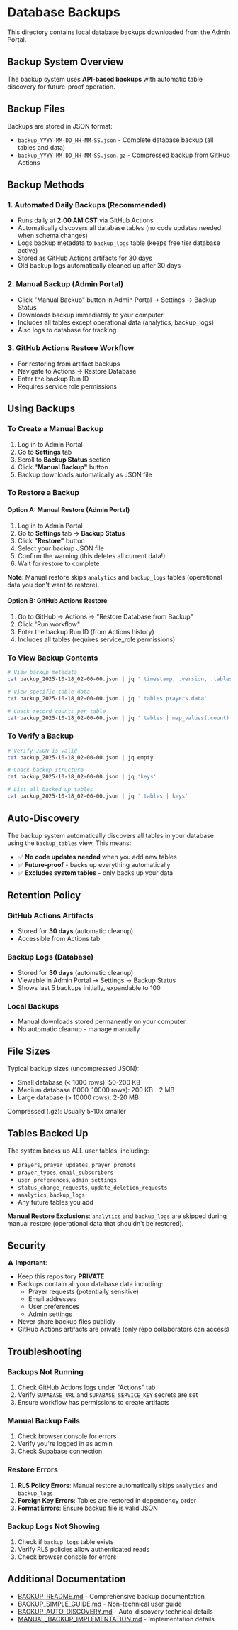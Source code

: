 # Database Backups

This directory contains local database backups downloaded from the Admin Portal.

## Backup System Overview

The backup system uses **API-based backups** with automatic table discovery for future-proof operation.

## Backup Files

Backups are stored in JSON format:
- `backup_YYYY-MM-DD_HH-MM-SS.json` - Complete database backup (all tables and data)
- `backup_YYYY-MM-DD_HH-MM-SS.json.gz` - Compressed backup from GitHub Actions

## Backup Methods

### 1. **Automated Daily Backups** (Recommended)
- Runs daily at **2:00 AM CST** via GitHub Actions
- Automatically discovers all database tables (no code updates needed when schema changes)
- Logs backup metadata to `backup_logs` table (keeps free tier database active)
- Stored as GitHub Actions artifacts for 30 days
- Old backup logs automatically cleaned up after 30 days

### 2. **Manual Backup** (Admin Portal)
- Click "Manual Backup" button in Admin Portal → Settings → Backup Status
- Downloads backup immediately to your computer
- Includes all tables except operational data (analytics, backup_logs)
- Also logs to database for tracking

### 3. **GitHub Actions Restore Workflow**
- For restoring from artifact backups
- Navigate to Actions → Restore Database
- Enter the backup Run ID
- Requires service role permissions

## Using Backups

### To Create a Manual Backup

1. Log in to Admin Portal
2. Go to **Settings** tab
3. Scroll to **Backup Status** section
4. Click **"Manual Backup"** button
5. Backup downloads automatically as JSON file

### To Restore a Backup

#### Option A: Manual Restore (Admin Portal)
1. Log in to Admin Portal
2. Go to **Settings** tab → **Backup Status**
3. Click **"Restore"** button
4. Select your backup JSON file
5. Confirm the warning (this deletes all current data!)
6. Wait for restore to complete

**Note**: Manual restore skips `analytics` and `backup_logs` tables (operational data you don't want to restore).

#### Option B: GitHub Actions Restore
1. Go to GitHub → Actions → "Restore Database from Backup"
2. Click "Run workflow"
3. Enter the backup Run ID (from Actions history)
4. Includes all tables (requires service_role permissions)

### To View Backup Contents

```bash
# View backup metadata
cat backup_2025-10-18_02-00-00.json | jq '.timestamp, .version, .tables | keys'

# View specific table data
cat backup_2025-10-18_02-00-00.json | jq '.tables.prayers.data'

# Check record counts per table
cat backup_2025-10-18_02-00-00.json | jq '.tables | map_values(.count)'
```

### To Verify a Backup

```bash
# Verify JSON is valid
cat backup_2025-10-18_02-00-00.json | jq empty

# Check backup structure
cat backup_2025-10-18_02-00-00.json | jq 'keys'

# List all backed up tables
cat backup_2025-10-18_02-00-00.json | jq '.tables | keys'
```

## Auto-Discovery

The backup system automatically discovers all tables in your database using the `backup_tables` view. This means:
- ✅ **No code updates needed** when you add new tables
- ✅ **Future-proof** - backs up everything automatically
- ✅ **Excludes system tables** - only backs up your data

## Retention Policy

### GitHub Actions Artifacts
- Stored for **30 days** (automatic cleanup)
- Accessible from Actions tab

### Backup Logs (Database)
- Stored for **30 days** (automatic cleanup)
- Viewable in Admin Portal → Settings → Backup Status
- Shows last 5 backups initially, expandable to 100

### Local Backups
- Manual downloads stored permanently on your computer
- No automatic cleanup - manage manually

## File Sizes

Typical backup sizes (uncompressed JSON):
- Small database (< 1000 rows): 50-200 KB
- Medium database (1000-10000 rows): 200 KB - 2 MB
- Large database (> 10000 rows): 2-20 MB

Compressed (.gz): Usually 5-10x smaller

## Tables Backed Up

The system backs up ALL user tables, including:
- `prayers`, `prayer_updates`, `prayer_prompts`
- `prayer_types`, `email_subscribers`
- `user_preferences`, `admin_settings`
- `status_change_requests`, `update_deletion_requests`
- `analytics`, `backup_logs`
- Any future tables you add

**Manual Restore Exclusions**: `analytics` and `backup_logs` are skipped during manual restore (operational data that shouldn't be restored).

## Security

⚠️ **Important**: 
- Keep this repository **PRIVATE**
- Backups contain all your database data including:
  - Prayer requests (potentially sensitive)
  - Email addresses
  - User preferences
  - Admin settings
- Never share backup files publicly
- GitHub Actions artifacts are private (only repo collaborators can access)

## Troubleshooting

### Backups Not Running
1. Check GitHub Actions logs under "Actions" tab
2. Verify `SUPABASE_URL` and `SUPABASE_SERVICE_KEY` secrets are set
3. Ensure workflow has permissions to create artifacts

### Manual Backup Fails
1. Check browser console for errors
2. Verify you're logged in as admin
3. Check Supabase connection

### Restore Errors
1. **RLS Policy Errors**: Manual restore automatically skips `analytics` and `backup_logs`
2. **Foreign Key Errors**: Tables are restored in dependency order
3. **Format Errors**: Ensure backup file is valid JSON

### Backup Logs Not Showing
1. Check if `backup_logs` table exists
2. Verify RLS policies allow authenticated reads
3. Check browser console for errors

## Additional Documentation

- [BACKUP_README.md](../BACKUP_README.md) - Comprehensive backup documentation
- [BACKUP_SIMPLE_GUIDE.md](../BACKUP_SIMPLE_GUIDE.md) - Non-technical user guide
- [BACKUP_AUTO_DISCOVERY.md](../BACKUP_AUTO_DISCOVERY.md) - Auto-discovery technical details
- [MANUAL_BACKUP_IMPLEMENTATION.md](../MANUAL_BACKUP_IMPLEMENTATION.md) - Implementation details
